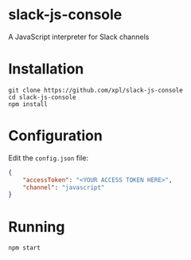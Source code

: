 # slack-js-console
A JavaScript interpreter for Slack channels

# Installation

```
git clone https://github.com/xpl/slack-js-console
cd slack-js-console
npm install
```

# Configuration

Edit the `config.json` file:

```json
{
    "accessToken": "<YOUR ACCESS TOKEN HERE>",
    "channel": "javascript"
}
```

# Running

```
npm start
```
